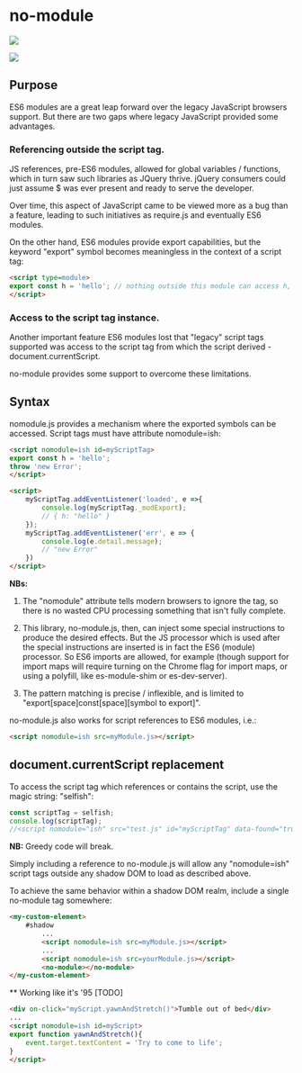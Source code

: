 # no-module

<a href="https://nodei.co/npm/nomodule/"><img src="https://nodei.co/npm/nomodule.png"></a>

<img src="https://badgen.net/bundlephobia/minzip/nomodule">

## Purpose

ES6 modules are a great leap forward over the legacy JavaScript browsers support.  But there are two gaps where legacy JavaScript provided some advantages.

### Referencing outside the script tag.

JS references, pre-ES6 modules, allowed for global variables / functions, which in turn saw such libraries as JQuery thrive. jQuery consumers could just assume $ was ever present and ready to serve the developer.

Over time, this aspect of JavaScript came to be viewed more as a bug than a feature, leading to such initiatives as require.js and eventually ES6 modules.

On the other hand, ES6 modules provide export capabilities, but the keyword "export" symbol becomes meaningless in the context of a script tag:

```html
<script type=module>
export const h = 'hello'; // nothing outside this module can access h, and the export keyword is meaningless.
</script>
```

### Access to the script tag instance.

Another important feature ES6 modules lost that "legacy" script tags supported was access to the script tag from which the script derived - document.currentScript.

no-module provides some support to overcome these limitations.

## Syntax

nomodule.js provides a mechanism where the exported symbols can be accessed.  Script tags must have attribute nomodule=ish:

```html
<script nomodule=ish id=myScriptTag>
export const h = 'hello';
throw 'new Error'; 
</script>

<script>
    myScriptTag.addEventListener('loaded', e =>{
        console.log(myScriptTag._modExport);
        // { h: "hello" }
    });
    myScriptTag.addEventListener('err', e => {
        console.log(e.detail.message);
        // "new Error"
    })
</script>
```

**NBs:**

1.  The "nomodule" attribute tells modern browsers to ignore the tag, so there is no wasted CPU processing something that isn't fully complete.

2.  This library, no-module.js, then, can inject some special instructions to produce the desired effects.  But the JS processor which is used after the special instructions are inserted is in fact the ES6 (module) processor.  So ES6 imports are allowed, for example (though support for import maps will require turning on the Chrome flag for import maps, or using a polyfill, like es-module-shim or es-dev-server).

3.  The pattern matching is precise / inflexible, and is limited to "export[space]const[space][symbol to export]".

no-module.js also works for script references to ES6 modules, i.e.:

```html
<script nomodule=ish src=myModule.js></script>
```

## document.currentScript replacement

To access the script tag which references or contains the script, use the magic string: "selfish":

```JavaScript
const scriptTag = selfish;
console.log(scriptTag);
//<script nomodule="ish" src="test.js" id="myScriptTag" data-found="true" data-loaded="true"></script>
```

**NB:** Greedy code will break.

Simply including a reference to no-module.js will allow any "nomodule=ish" script tags outside any shadow DOM to load as described above.

To achieve the same behavior within a shadow DOM realm, include a single no-module tag somewhere:

```html
<my-custom-element>
    #shadow
        ...
        <script nomodule=ish src=myModule.js></script>
        ...
        <script nomodule=ish src=yourModule.js></script>
        <no-module></no-module>
</my-custom-element>
```

** Working like it's '95 [TODO]

```html
<div on-click="myScript.yawnAndStretch()">Tumble out of bed</div>
...
<script nomodule=ish id=myScript>
export function yawnAndStretch(){
    event.target.textContent = 'Try to come to life';
}
</script>
```

